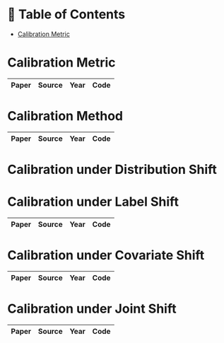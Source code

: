 # 📕 Table of Contents
- [Calibration Metric](#calibration-metric)

# Calibration Metric
| Paper | Source | Year| Code|
|-------|-------|-------|-------|


# Calibration Method
| Paper | Source | Year| Code|
|-------|-------|-------|-------|


# Calibration under Distribution Shift

# Calibration under Label Shift
| Paper | Source | Year| Code|
|-------|-------|-------|-------|

# Calibration under Covariate Shift
| Paper | Source | Year| Code|
|-------|-------|-------|-------|

# Calibration under Joint Shift
| Paper | Source | Year| Code|
|-------|-------|-------|-------|
